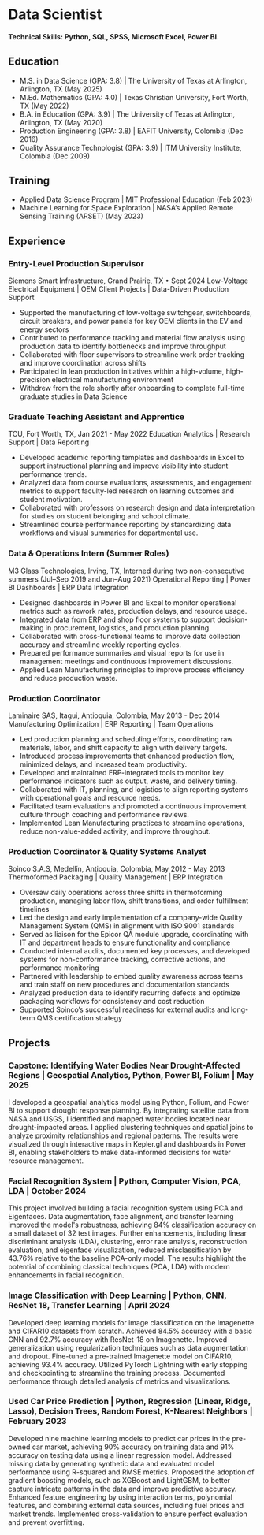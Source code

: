 # Data Scientist

#### Technical Skills: Python, SQL, SPSS, Microsoft Excel, Power BI.

## Education 
- M.S. in Data Science (GPA: 3.8) | The University of Texas at Arlington, Arlington, TX (May 2025)
- M.Ed. Mathematics (GPA: 4.0) | Texas Christian University, Fort Worth, TX (May 2022)
- B.A. in Education (GPA: 3.9) | The University of Texas at Arlington, Arlington, TX (May 2020)
- Production Engineering (GPA: 3.8) | EAFIT University, Colombia (Dec 2016)
- Quality Assurance Technologist (GPA: 3.9) | ITM University Institute, Colombia (Dec 2009)

## Training 
- Applied Data Science Program | MIT Professional Education (Feb 2023)
- Machine Learning for Space Exploration | NASA’s Applied Remote Sensing Training (ARSET) (May 2023)            

## Experience

### Entry-Level Production Supervisor
Siemens Smart Infrastructure, Grand Prairie, TX • Sept 2024
Low-Voltage Electrical Equipment | OEM Client Projects | Data-Driven Production Support

- Supported the manufacturing of low-voltage switchgear, switchboards, circuit breakers, and power panels for key OEM clients in the EV and energy sectors
- Contributed to performance tracking and material flow analysis using production data to identify bottlenecks and improve throughput
- Collaborated with floor supervisors to streamline work order tracking and improve coordination across shifts
- Participated in lean production initiatives within a high-volume, high-precision electrical manufacturing environment
- Withdrew from the role shortly after onboarding to complete full-time graduate studies in Data Science

### Graduate Teaching Assistant and Apprentice
TCU, Fort Worth, TX, Jan 2021 - May 2022
Education Analytics | Research Support | Data Reporting

- Developed academic reporting templates and dashboards in Excel to support instructional planning and improve visibility into student performance trends.
- Analyzed data from course evaluations, assessments, and engagement metrics to support faculty-led research on learning outcomes and student motivation.
- Collaborated with professors on research design and data interpretation for studies on student belonging and school climate.
- Streamlined course performance reporting by standardizing data workflows and visual summaries for departmental use.

### Data & Operations Intern (Summer Roles)
M3 Glass Technologies, Irving, TX, Interned during two non-consecutive summers (Jul–Sep 2019 and Jun–Aug 2021)
Operational Reporting | Power BI Dashboards | ERP Data Integration

- Designed dashboards in Power BI and Excel to monitor operational metrics such as rework rates, production delays, and resource usage.
- Integrated data from ERP and shop floor systems to support decision-making in procurement, logistics, and production planning.
- Collaborated with cross-functional teams to improve data collection accuracy and streamline weekly reporting cycles.
- Prepared performance summaries and visual reports for use in management meetings and continuous improvement discussions.
- Applied Lean Manufacturing principles to improve process efficiency and reduce production waste.

### Production Coordinator
Laminaire SAS, Itagui, Antioquia, Colombia, May 2013 - Dec 2014
Manufacturing Optimization | ERP Reporting | Team Operations

- Led production planning and scheduling efforts, coordinating raw materials, labor, and shift capacity to align with delivery targets.
- Introduced process improvements that enhanced production flow, minimized delays, and increased team productivity.
- Developed and maintained ERP-integrated tools to monitor key performance indicators such as output, waste, and delivery timing.
- Collaborated with IT, planning, and logistics to align reporting systems with operational goals and resource needs.
- Facilitated team evaluations and promoted a continuous improvement culture through coaching and performance reviews.
- Implemented Lean Manufacturing practices to streamline operations, reduce non-value-added activity, and improve throughput.

### Production Coordinator & Quality Systems Analyst
Soinco S.A.S, Medellín, Antioquia, Colombia, May 2012 - May 2013
Thermoformed Packaging | Quality Management | ERP Integration

- Oversaw daily operations across three shifts in thermoforming production, managing labor flow, shift transitions, and order fulfillment timelines
- Led the design and early implementation of a company-wide Quality Management System (QMS) in alignment with ISO 9001 standards
- Served as liaison for the Epicor QA module upgrade, coordinating with IT and department heads to ensure functionality and compliance
- Conducted internal audits, documented key processes, and developed systems for non-conformance tracking, corrective actions, and performance monitoring
- Partnered with leadership to embed quality awareness across teams and train staff on new procedures and documentation standards
- Analyzed production data to identify recurring defects and optimize packaging workflows for consistency and cost reduction
- Supported Soinco’s successful readiness for external audits and long-term QMS certification strategy

## Projects

### Capstone: Identifying Water Bodies Near Drought-Affected Regions | Geospatial Analytics, Python, Power BI, Folium | May 2025
I developed a geospatial analytics model using Python, Folium, and Power BI to support drought response planning. By integrating satellite data from NASA and USGS, I identified and mapped water bodies located near drought-impacted areas. I applied clustering techniques and spatial joins to analyze proximity relationships and regional patterns. The results were visualized through interactive maps in Kepler.gl and dashboards in Power BI, enabling stakeholders to make data-informed decisions for water resource management.

### Facial Recognition System | Python, Computer Vision, PCA, LDA | October 2024
This project involved building a facial recognition system using PCA and Eigenfaces. Data augmentation, face alignment, and transfer learning improved the model's robustness, achieving 84% classification accuracy on a small dataset of 32 test images. Further enhancements, including linear discriminant analysis (LDA), clustering, error rate analysis, reconstruction evaluation, and eigenface visualization, reduced misclassification by 43.76% relative to the baseline PCA-only model. The results highlight the potential of combining classical techniques (PCA, LDA) with modern enhancements in facial recognition.

### Image Classification with Deep Learning | Python, CNN, ResNet 18, Transfer Learning | April 2024
Developed deep learning models for image classification on the Imagenette and CIFAR10 datasets from scratch. Achieved 84.5% accuracy with a basic CNN and 92.7% accuracy with ResNet-18 on Imagenette. Improved generalization using regularization techniques such as data augmentation and dropout. Fine-tuned a pre-trained Imagenette model on CIFAR10, achieving 93.4% accuracy. Utilized PyTorch Lightning with early stopping and checkpointing to streamline the training process. Documented performance through detailed analysis of metrics and visualizations.
 
### Used Car Price Prediction | Python, Regression (Linear, Ridge, Lasso), Decision Trees, Random Forest, K-Nearest Neighbors | February 2023
Developed nine machine learning models to predict car prices in the pre-owned car market, achieving 90% accuracy on training data and 91% accuracy on testing data using a linear regression model. Addressed missing data by generating synthetic data and evaluated model performance using R-squared and RMSE metrics. Proposed the adoption of gradient boosting models, such as XGBoost and LightGBM, to better capture intricate patterns in the data and improve predictive accuracy. Enhanced feature engineering by using interaction terms, polynomial features, and combining external data sources, including fuel prices and market trends. Implemented cross-validation to ensure perfect evaluation and prevent overfitting.







